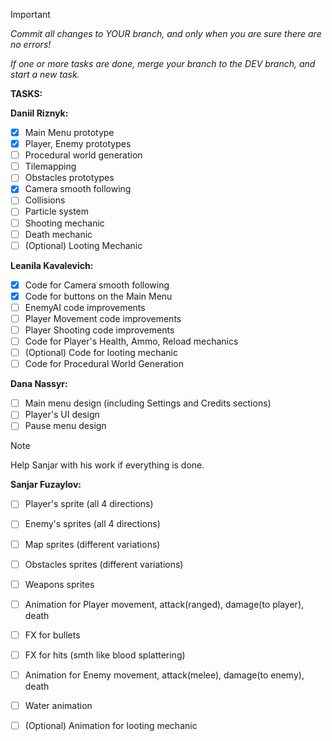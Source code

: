 > [!IMPORTANT]
> *Commit all changes to YOUR branch, and only when you are sure there are no errors!*
> 
> *If one or more tasks are done, merge your branch to the DEV branch, and start a new task.*

**TASKS:**

**Daniil Riznyk:**
- [x] Main Menu prototype
- [x] Player, Enemy prototypes
- [ ] Procedural world generation
- [ ] Tilemapping
- [ ] Obstacles prototypes
- [x] Camera smooth following
- [ ] Collisions
- [ ] Particle system
- [ ] Shooting mechanic
- [ ] Death mechanic
- [ ] \(Optional) Looting Mechanic

**Leanila Kavalevich:**
- [x] Code for Camera smooth following
- [x] Code for buttons on the Main Menu
- [ ] EnemyAI code improvements
- [ ] Player Movement code improvements
- [ ] Player Shooting code improvements
- [ ] Code for Player's Health, Ammo, Reload mechanics
- [ ] \(Optional) Code for looting mechanic
- [ ] Code for Procedural World Generation

**Dana Nassyr:**
- [ ] Main menu design (including Settings and Credits sections) 
- [ ] Player's UI design
- [ ] Pause menu design
> [!NOTE]
> Help Sanjar with his work if everything is done.

**Sanjar Fuzaylov:**
- [ ] Player's sprite (all 4 directions)
- [ ] Enemy's sprites (all 4 directions)
- [ ] Map sprites (different variations)
- [ ] Obstacles sprites (different variations)
- [ ] Weapons sprites
- [ ] Animation for Player movement, attack(ranged), damage(to player), death
- [ ] FX for bullets
- [ ] FX for hits (smth like blood splattering)
- [ ] Animation for Enemy movement, attack(melee), damage(to enemy), death
- [ ] Water animation
- [ ] \(Optional) Animation for looting mechanic

